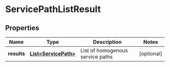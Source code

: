 # ServicePathListResult

## Properties
Name | Type | Description | Notes
------------ | ------------- | ------------- | -------------
**results** | [**List&lt;ServicePath&gt;**](ServicePath.md) | List of homogenous service paths |  [optional]
